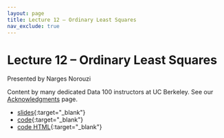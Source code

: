 ```yaml
---
layout: page
title: Lecture 12 – Ordinary Least Squares
nav_exclude: true
---
```


# Lecture 12 – Ordinary Least Squares

Presented by Narges Norouzi

Content by many dedicated Data 100 instructors at UC Berkeley. See our [Acknowledgments](../../acks) page.

- [slides](https://docs.google.com/presentation/d/1HeU_2I3JC001GaQguag26NqstzpCdui8aPGpA1F0WvM/edit?usp=sharing){:target="_blank"}
- [code](https://data100.datahub.berkeley.edu/hub/user-redirect/git-pull?repo=https%3A%2F%2Fgithub.com%2FDS-100%2Fsp24-student&urlpath=lab%2Ftree%2Fsp24-student%2Flecture%2Flec12%2Flec12.ipynb&branch=main){:target="_blank"}
- [code HTML](../../resources/assets/lectures/lec12/lec12.html){:target="_blank"}
<!-- - [recording](https://youtu.be/lA-t54Y-YGQ){:target="_blank"} -->